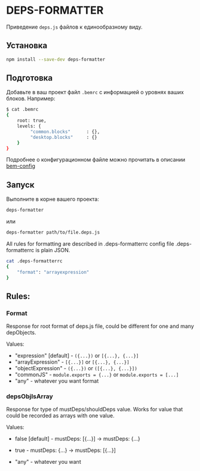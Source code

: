 # DEPS-FORMATTER

Приведение `deps.js` файлов к единообразному виду.

## Установка

```sh
npm install --save-dev deps-formatter
```

## Подготовка

Добавьте в ваш проект файл `.bemrc` с информацией о уровнях ваших блоков.
Например:

```sh
$ cat .bemrc
{
    root: true,
    levels: {
         "common.blocks"      : {},
         "desktop.blocks"     : {}
    }
}
```

Подробнее о конфигурационном файле можно прочитать в описании [bem-config](https://github.com/bem-sdk/bem-config)

## Запуск

Выполните в корне вашего проекта:
```sh
deps-formatter
```
или

```sh
deps-formatter path/to/file.deps.js
```

All rules for formatting are described in .deps-formatterrc config file
.deps-formatterrc is plain JSON.

```sh
cat .deps-formatterrc
{
    "format": "arrayexpression"
}
```

## Rules:

### Format

Response for root format of deps.js file, could be different for one and many depObjects.

Values:

* "expression" [default] - `({...})` or `[{...}, {...}]`
* "arrayExpression" - `[{...}]` or `[{...}, {...}]`
* "objectExpression" - `({...})` or `([{...}, {...}])`
* "commonJS" - `module.exports = {...}` or `module.exports = [...]`
* "any" - whatever you want format

### depsObjIsArray

Response for type of mustDeps/shouldDeps value.
Works for value that could be recorded as arrays with one value.

Values:

* false [default] - mustDeps: [{...}] -> mustDeps: {...}

* true            - mustDeps: {...} -> mustDeps: [{...}]

* "any" - whatever you want
